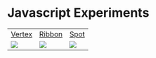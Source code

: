Javascript Experiments
====================

<table cellspacing="0" cellpadding="0" border="0" >
	<tr>
		<td><a href="http://labs.s2paganini.com/vertex" target="_blank">Vertex</a></td>
		<td><a href="http://labs.s2paganini.com/drawing" target="_blank">Ribbon</a></td>
		<td><a href="http://labs.s2paganini.com/spot" target="_blank">Spot</a></td>
	</tr>
	<tr>
		<td><a href="http://labs.s2paganini.com/vertex" target="_blank"><img src="https://github.com/silviopaganini/JavascriptExperiments/raw/master/vertex/thumb.jpg"></a></td>
		<td><a href="http://labs.s2paganini.com/ribbon" target="_blank"><img src="https://github.com/silviopaganini/JavascriptExperiments/raw/master/ribbon/thumb.jpg"></a></td>
		<td><a href="http://labs.s2paganini.com/spot" target="_blank"><img src="https://github.com/silviopaganini/JavascriptExperiments/raw/master/spot/thumb.jpg"></a></td>
	</tr>
</table>